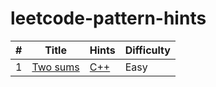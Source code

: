 # leetcode-pattern-hints

| # | Title | Hints | Difficulty |
|---| ----- | -------- | ---------- |
|1|[Two sums](https://leetcode.com/problems/two-sum/) | [C++](./problems/two-sum.txt)|Easy|
